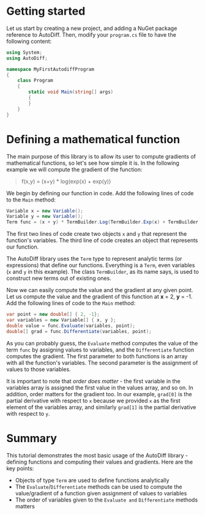 # Getting started

Let us start by creating a new project, and adding a NuGet package reference to AutoDiff. Then, modify your `program.cs` file to have the following content:

```c#
using System;
using AutoDiff;

namespace MyFirstAutodiffProgram
{
    class Program
    {
        static void Main(string[] args)
        {
        }
    }
}
```


# Defining a mathematical function
The main purpose of this library is to allow its user to compute gradients of mathematical functions, so let's see how simple it is. In the following example we will compute the gradient of the function:

> f(x,y) = (x+y) * log(exp(x) + exp(y))

We begin by defining our function in code. Add the following lines of code to the `Main` method:

```c#
Variable x = new Variable();
Variable y = new Variable();
Term func = (x + y) * TermBuilder.Log(TermBuilder.Exp(x) + TermBuilder.Exp(y));
```

The first two lines of code create two objects `x` and `y` that represent the function's variables. The third line of code creates an object that represents our function. 

The AutoDiff library uses the `Term` type to represent analytic terms (or expressions) that define our functions. Everything is a `Term`, even variables (`x` and `y` in this example). The class `TermBuilder`, as its name says, is used to construct new terms out of existing ones.

Now we can easily compute the value and the gradient at any given point. Let us compute the value and the gradient of this function at **x** = 2, **y** = -1. Add the following lines of code to the `Main` method:

```c#
var point = new double[] { 2, -1};
var variables = new Variable[] { x, y };
double value = func.Evaluate(variables, point);
double[] grad = func.Differentiate(variables, point);
```

As you can probably guess, the `Evaluate` method computes the value of the term `func` by assigning values to variables, and the `Differentiate` function computes the gradient. The first parameter to both functions is an array with all the function's variables. The second parameter is the assignment of values to those variables. 

It is important to note that _order does matter_ - the first variable in the variables array is assigned the first value in the values array, and so on. In addition, order matters for the gradient too. In our example, ``grad[0]`` is the partial derivative with respect to ``x`` because we provided ``x`` as the first element of the variables array, and similarly `grad[1]` is the partial derivative with respect to ``y``.

# Summary
This tutorial demonstrates the most basic usage of the AutoDiff library - defining functions and computing their values and gradients. Here are the key points:
* Objects of type `Term` are used to define functions analytically
* The `Evaluate`/`Differentiate` methods can be used to compute the value/gradient of a function given assignment of values to variables
* The order of variables given to the `Evaluate and` `Differentiate` methods matters